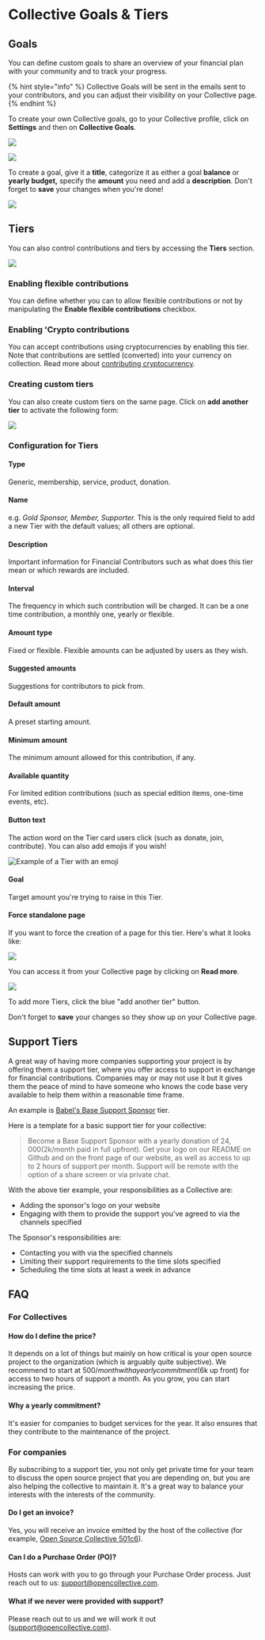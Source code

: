 # Collective Goals & Tiers

## Goals

You can define custom goals to share an overview of your financial plan with your community and to track your progress.

{% hint style="info" %}
Collective Goals will be sent in the emails sent to your contributors, and you can adjust their visibility on your Collective page.
{% endhint %}

To create your own Collective goals, go to your Collective profile, click on **Settings** and then on **Collective Goals**.

![](../../.gitbook/assets/collectives\_customize\_collective\_2021-05-31.png)

![](../../.gitbook/assets/collectives\_collectives\_goals\_and\_tiers\_2021-05-31.png)

To create a goal, give it a **title**, categorize it as either a goal **balance** or **yearly budget,** specify the **amount** you need and add a **description**. Don't forget to **save** your changes when you're done!

![](../../.gitbook/assets/collectives\_collective-goals-and-tiers\_collective-goal-customization\_2020-08-12.png)

## Tiers

You can also control contributions and tiers by accessing the **Tiers** section.

![](../../.gitbook/assets/collectives\_collective-goals-and-tiers\_collective-tiers-settings\_2020-08-12.png)

### Enabling flexible contributions

You can define whether you can to allow flexible contributions or not by manipulating the **Enable flexible contributions** checkbox.

### Enabling 'Crypto contributions

You can accept contributions using cryptocurrencies by enabling this tier. Note that contributions are settled (converted) into your currency on collection. Read more about [contributing cryptocurrency](../../financial-contributors/crypto.md).

### Creating custom tiers

You can also create custom tiers on the same page. Click on **add another tier** to activate the following form:

![](../../.gitbook/assets/collective\_collective\_goals\_and\_tiers\_2021-05-31.png)

### Configuration for Tiers

#### **Type**

Generic, membership, service, product, donation.

#### **Name**

e.g. _Gold Sponsor, Member, Supporter._ This is the only required field to add a new Tier with the default values; all others are optional.

#### **Description**

Important information for Financial Contributors such as what does this tier mean or which rewards are included.

#### **Interval**

The frequency in which such contribution will be charged. It can be a one time contribution, a monthly one, yearly or flexible.

#### **Amount type**

Fixed or flexible. Flexible amounts can be adjusted by users as they wish.

#### **Suggested amounts**

Suggestions for contributors to pick from.

#### **Default amount**

A preset starting amount.

#### **Minimum amount**

The minimum amount allowed for this contribution, if any.

#### **Available quantity**

For limited edition contributions (such as special edition items, one-time events, etc).

#### **Button text**

The action word on the Tier card users click (such as donate, join, contribute). You can also add emojis if you wish!

![Example of a Tier with an emoji](../../.gitbook/assets/collectives\_tiers-and-goals\_tiers-emoji-button.png)

#### **Goal**

Target amount you're trying to raise in this Tier.

#### **Force standalone page**

If you want to force the creation of a page for this tier. Here's what it looks like:

![](../../.gitbook/assets/collectives\_tiers-and-goals\_tiers-standalone-page.png)

You can access it from your Collective page by clicking on **Read more**.

![](../../.gitbook/assets/collectives\_tiers-and-goals\_tiers-read-more.png)

To add more Tiers, click the blue "add another tier" button.

Don't forget to **save** your changes so they show up on your Collective page.

## Support Tiers

A great way of having more companies supporting your project is by offering them a support tier, where you offer access to support in exchange for financial contributions. Companies may or may not use it but it gives them the peace of mind to have someone who knows the code base very available to help them within a reasonable time frame.

An example is [Babel's Base Support Sponsor](https://opencollective.com/babel#contribute) tier.

Here is a template for a basic support tier for your collective:

> Become a Base Support Sponsor with a yearly donation of $24,000 ($2k/month paid in full upfront). Get your logo on our README on Github and on the front page of our website, as well as access to up to 2 hours of support per month. Support will be remote with the option of a share screen or via private chat.

With the above tier example, your responsibilities as a Collective are:

* Adding the sponsor's logo on your website
* Engaging with them to provide the support you've agreed to via the channels specified

The Sponsor's responsibilities are:

* Contacting you with via the specified channels&#x20;
* Limiting their support requirements to the time slots specified
* Scheduling the time slots at least a week in advance

## FAQ

### For Collectives

#### How do I define the price?

It depends on a lot of things but mainly on how critical is your open source project to the organization (which is arguably quite subjective). We recommend to start at $500/month with a yearly commitment ($6k up front) for access to two hours of support a month. As you grow, you can start increasing the price.

#### Why a yearly commitment?

It's easier for companies to budget services for the year. It also ensures that they contribute to the maintenance of the project.

### For companies

By subscribing to a support tier, you not only get private time for your team to discuss the open source project that you are depending on, but you are also helping the collective to maintain it. It's a great way to balance your interests with the interests of the community.

#### Do I get an invoice?

Yes, you will receive an invoice emitted by the host of the collective (for example, [Open Source Collective 501c6](https://opencollective.com/opensource)).

#### Can I do a Purchase Order (PO)?

Hosts can work with you to go through your Purchase Order process. Just reach out to us: [support@opencollective.com](mailto:support@opencollective.com).

#### What if we never were provided with support?

Please reach out to us and we will work it out ([support@opencollective.com](https://github.com/opencollective/documentation/tree/1b6b2a20534e35ca28433008c25dfde7a0e386fa/collectives/support@opencollective.com)).
